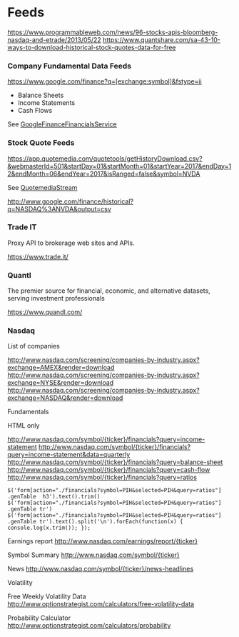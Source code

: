 Feeds
=====

https://www.programmableweb.com/news/96-stocks-apis-bloomberg-nasdaq-and-etrade/2013/05/22
https://www.quantshare.com/sa-43-10-ways-to-download-historical-stock-quotes-data-for-free

### Company Fundamental Data Feeds

https://www.google.com/finance?q=[exchange:symbol]&fstype=ii


- Balance Sheets
- Income Statements
- Cash Flows

See [GoogleFinanceFinancialsService](google-finance-financials-service.ts)

### Stock Quote Feeds

https://app.quotemedia.com/quotetools/getHistoryDownload.csv?&webmasterId=501&startDay=01&startMonth=01&startYear=2017&endDay=12&endMonth=06&endYear=2017&isRanged=false&symbol=NVDA

See [QuotemediaStream](quotemedia-stream.ts)

http://www.google.com/finance/historical?q=NASDAQ%3ANVDA&output=csv

### Trade IT

Proxy API to brokerage web sites and APIs.

https://www.trade.it/

### Quantl

The premier source for financial, economic, and alternative datasets, serving investment professionals

https://www.quandl.com/

### Nasdaq

List of companies 

http://www.nasdaq.com/screening/companies-by-industry.aspx?exchange=AMEX&render=download
http://www.nasdaq.com/screening/companies-by-industry.aspx?exchange=NYSE&render=download
http://www.nasdaq.com/screening/companies-by-industry.aspx?exchange=NASDAQ&render=download

Fundamentals

HTML only

http://www.nasdaq.com/symbol/{ticker}/financials?query=income-statement
http://www.nasdaq.com/symbol/{ticker}/financials?query=income-statement&data=quarterly
http://www.nasdaq.com/symbol/{ticker}/financials?query=balance-sheet
http://www.nasdaq.com/symbol/{ticker}/financials?query=cash-flow
http://www.nasdaq.com/symbol/{ticker}/financials?query=ratios

```
$('form[action="./financials?symbol=PIH&selected=PIH&query=ratios"] .genTable  h3').text().trim()
$('form[action="./financials?symbol=PIH&selected=PIH&query=ratios"] .genTable tr')
$('form[action="./financials?symbol=PIH&selected=PIH&query=ratios"] .genTable tr').text().split('\n').forEach(function(x) { console.log(x.trim()); });
```

Earnings report
http://www.nasdaq.com/earnings/report/{ticker}

Symbol Summary
http://www.nasdaq.com/symbol/{ticker}

News
http://www.nasdaq.com/symbol/{ticker}/news-headlines


Volatility

Free Weekly Volatility Data
http://www.optionstrategist.com/calculators/free-volatility-data

Probability Calculator
http://www.optionstrategist.com/calculators/probability
